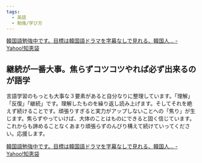 ```yaml
---
tags:
  - 英語
  - 勉強/学び方
---
```

[韓国語勉強中です。目標は韓国語ドラマを字幕なしで見れる、韓国人... - Yahoo!知恵袋](https://detail.chiebukuro.yahoo.co.jp/qa/question_detail/q11290707581?query=%E5%BF%9C%E6%8F%B4%E3%81%97%E3%81%A6%E3%81%BE%E3%81%99%20%E9%9F%93%E5%9B%BD%E8%AA%9E)

## 継続が一番大事。焦らずコツコツやれば必ず出来るのが語学

言語学習のもっとも大事な３要素があると自分なりに整理しています。「理解」「反復」「継続」です。理解したものを繰り返し読み上げます。そしてそれを絶えず続けることです。頑張りすぎると実力がアップしないことへの「焦り」が生じます。焦らずやっていけば、大体のことはものにできると固く信じています。これからも諦めることなくあまり頑張らずのんびり構えて続けていってください。応援します。

[韓国語勉強中です。目標は韓国語ドラマを字幕なしで見れる、韓国人... - Yahoo!知恵袋](https://detail.chiebukuro.yahoo.co.jp/qa/question_detail/q11290707581?query=%E5%BF%9C%E6%8F%B4%E3%81%97%E3%81%A6%E3%81%BE%E3%81%99%20%E9%9F%93%E5%9B%BD%E8%AA%9E)

